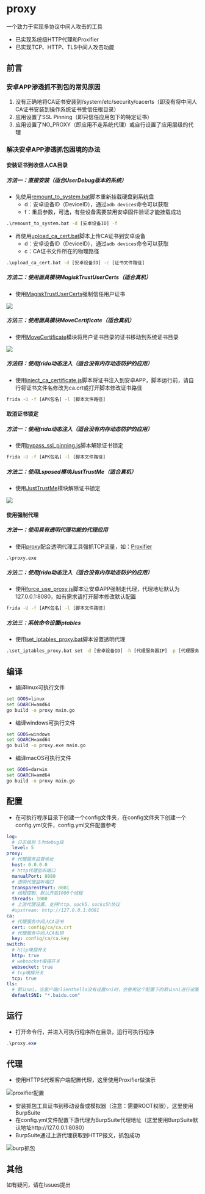 # proxy
一个致力于实现多协议中间人攻击的工具

- 已实现系统级HTTP代理和Proxifier
- 已实现TCP、HTTP、TLS中间人攻击功能

## 前言

### 安卓APP渗透抓不到包的常见原因

1. 没有正确地将CA证书安装到/system/etc/security/cacerts（即没有将中间人CA证书安装到操作系统证书受信任根目录）
2. 应用设置了SSL Pinning（即只信任应用包下的特定证书）
3. 应用设置了NO_PROXY（即应用不走系统代理）或自行设置了应用层级的代理

### 解决安卓APP渗透抓包困境的办法

#### 安装证书到收信人CA目录

##### 方法一：直接安装（适合UserDebug版本的系统）

- 先使用[remount_to_system.bat](https://github.com/vpxuser/Awesome-Script/blob/main/remount_to_system.bat)脚本重新挂载硬盘到系统盘
  - d：安卓设备ID（DeviceID），通过`adb devices`命令可以获取
  - f：重启参数，可选，有些设备需要禁用安卓固件验证才能挂载成功

```cmd
.\remount_to_system.bat -d [安卓设备ID] -f
```

- 再使用[upload_ca_cert.bat](https://github.com/vpxuser/Awesome-Script/blob/main/upload_ca_cert.bat)脚本上传CA证书到安卓设备
  - d：安卓设备ID（DeviceID），通过`adb devices`命令可以获取
  - c：CA证书文件所在的物理路径
  

```cmd
.\upload_ca_cert.bat -d [安卓设备ID] -c [证书文件路径]
```

##### 方法二：使用面具模块MagiskTrustUserCerts（适合真机）

- 使用[MagiskTrustUserCerts](https://github.com/NVISOsecurity/MagiskTrustUserCerts)强制信任用户证书

![](../tool/image/MagiskTrustUserCerts.png)

##### 方法三：使用面具模块MoveCertificate（适合真机）

- 使用[MoveCertificate](https://github.com/ys1231/MoveCertificate)模块将用户证书目录的证书移动到系统证书目录

![](../tool/image/MoveCertificate.png)

##### 方法四：使用frida动态注入（适合没有内存动态防护的应用）

- 使用[inject_ca_certificate.js](https://github.com/vpxuser/Awesome-Script/blob/main/inject_ca_certificate.js)脚本将证书注入到安卓APP，脚本运行前，请自行将证书文件名修改为ca.crt或打开脚本修改证书路径

```cmd
frida -U -f [APK包名] -l [脚本文件路径]
```

#### 取消证书锁定

##### 方法一：使用frida动态注入（适合没有内存动态防护的应用）

- 使用[bypass_ssl_pinning.js](https://github.com/vpxuser/Awesome-Script/blob/main/bypass_ssl_pinning.js)脚本解除证书锁定

```cmd
frida -U -f [APK包名] -l [脚本文件路径]
```

##### 方法二：使用Lsposed模块JustTrustMe（适合真机）

- 使用[JustTrustMe](https://github.com/Fuzion24/JustTrustMe)模块解除证书锁定

![](../tool/image/JustTrustMe.png)

#### 使用强制代理

##### 方法一：使用具有透明代理功能的代理应用

- 使用[proxy](https://github.com/vpxuser/proxy)配合透明代理工具强抓TCP流量，如：[Proxifier](https://www.proxifier.com/download/#android-tab)

```cmd
.\proxy.exe
```

##### 方法二：使用frida动态注入（适合没有内存动态防护的应用）

- 使用[force_use_proxy.js](https://github.com/vpxuser/Awesome-Script/blob/main/force_use_proxy.js)脚本让安卓APP强制走代理，代理地址默认为127.0.0.1:8080，如有需求请打开脚本修改默认配置

```cmd
frida -U -f [APK包名] -l [脚本文件路径]
```

##### 方法三：系统命令设置iptables

- 使用[set_iptables_proxy.bat](https://github.com/vpxuser/Awesome-Script/blob/main/set_iptables_proxy.bat)脚本设置透明代理

```cmd
.\set_iptables_proxy.bat set -d [安卓设备ID] -h [代理服务器IP] -p [代理服务器端口]
```

## 编译

- 编译linux可执行文件

```cmd
set GOOS=linux
set GOARCH=amd64
go build -o proxy main.go
```

- 编译windows可执行文件

```cmd
set GOOS=windows
set GOARCH=amd64
go build -o proxy.exe main.go
```

- 编译macOS可执行文件

```cmd
set GOOS=darwin
set GOARCH=amd64
go build -o proxy main.go
```

## 配置

- 在可执行程序目录下创建一个config文件夹，在config文件夹下创建一个config.yml文件，config.yml文件配置参考

```yaml
log:
  # 日志级别 5为debug级
  level: 5
proxy:
  # 代理服务监督地址
  host: 0.0.0.0
  # http代理监听端口
  manualPort: 8080
  # 透明代理监听端口
  transparentPort: 8081
  # 线程控制，默认开启1000个线程
  threads: 1000
  # 上游代理设置，支持http、sock5、socks5h协议
  #upstream: http://127.0.0.1:8081
ca:
  # 代理服务中间人CA证书
  cert: config/ca/ca.crt
  # 代理服务中间人CA私钥
  key: config/ca/ca.key
switch:
  # http嗅探开关
  http: true
  # websocket嗅探开关
  websocket: true
  # tcp嗅探开关
  tcp: true
tls:
  # 默认sni，当客户端clienthello没有设置sni时，会使用这个配置下的默认sni进行设置
  defaultSNI: "*.baidu.com"
```

## 运行

- 打开命令行，并进入可执行程序所在目录，运行可执行程序

```powershell
.\proxy.exe
```

## 代理

- 使用HTTPS代理客户端配置代理，这里使用Proxifier做演示

![proxifier配置](../tool/image/Proxifier.png)

- 安装抓包工具证书到移动设备或模拟器（注意：需要ROOT权限），这里使用BurpSuite
- 在config.yml文件配置下游代理为BurpSuite代理地址（这里使用BurpSuite默认地址http://127.0.0.1:8080）
- BurpSuite通过上游代理获取到HTTP报文，抓包成功

![burp抓包](../tool/image/BurpSuite.png)

## 其他

如有疑问，请在Issues提出
